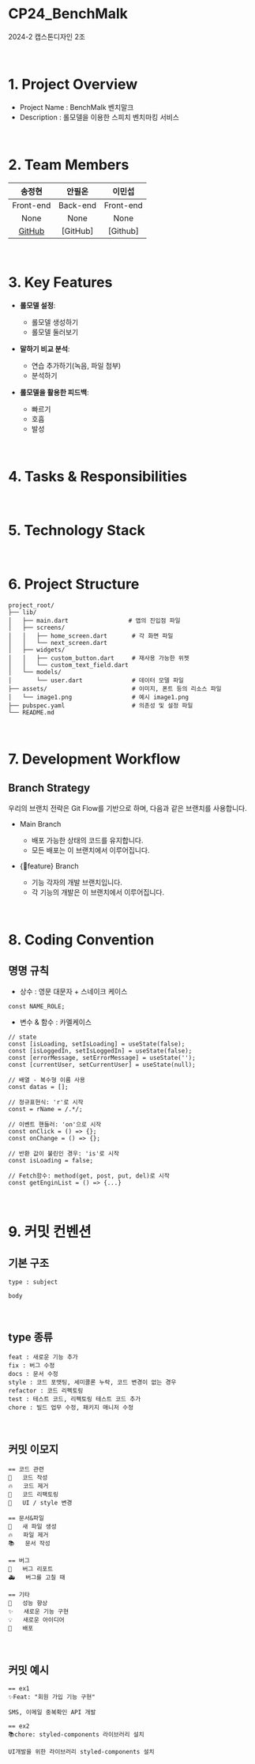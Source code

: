 # CP24_BenchMalk
2024-2 캡스톤디자인 2조

<br/>

# 1. Project Overview
- Project Name : BenchMalk 벤치말크
- Description : 롤모델을 이용한 스피치 벤치마킹 서비스

<br/>

# 2. Team Members
| 송정현 | 안필온 | 이민섭 |
|:-----:|:-----:|:----:|
| Front-end | Back-end | Front-end |
|  None  |   None  |  None  |
|  [GitHub](https://github.com/katie424)   |   [GitHub]| [Github]  |

<br/>

# 3. Key Features
- **롤모델 설정**:
  - 롤모델 생성하기
  - 롤모델 둘러보기

- **말하기 비교 분석**:
  - 연습 추가하기(녹음, 파일 첨부)
  - 분석하기

- **롤모델을 활용한 피드백**:
  - 빠르기
  - 호흡
  - 발성
<br/>

# 4. Tasks & Responsibilities
<br/>

# 5. Technology Stack
<br/>

# 6. Project Structure
```plaintext
project_root/
├── lib/
│   ├── main.dart                 # 앱의 진입점 파일
│   ├── screens/
│   │   ├── home_screen.dart       # 각 화면 파일
│   │   └── next_screen.dart
│   ├── widgets/
│   │   ├── custom_button.dart     # 재사용 가능한 위젯
│   │   └── custom_text_field.dart
│   └── models/
│       └── user.dart              # 데이터 모델 파일
├── assets/                        # 이미지, 폰트 등의 리소스 파일
│   └── image1.png                 # 예시 image1.png
├── pubspec.yaml                   # 의존성 및 설정 파일
└── README.md 
```
<br/>

# 7. Development Workflow
## Branch Strategy
우리의 브랜치 전략은 Git Flow를 기반으로 하며, 다음과 같은 브랜치를 사용합니다.

- Main Branch
    - 배포 가능한 상태의 코드를 유지합니다.
    - 모든 배포는 이 브랜치에서 이루어집니다.

- {feature} Branch
    - 기능 각자의 개발 브랜치입니다.
    - 각 기능의 개발은 이 브랜치에서 이루어집니다.
 <br/>

# 8. Coding Convention
## 명명 규칙
* 상수 : 영문 대문자 + 스네이크 케이스
```
const NAME_ROLE;
```
* 변수 & 함수 : 카멜케이스
```
// state
const [isLoading, setIsLoading] = useState(false);
const [isLoggedIn, setIsLoggedIn] = useState(false);
const [errorMessage, setErrorMessage] = useState('');
const [currentUser, setCurrentUser] = useState(null);

// 배열 - 복수형 이름 사용
const datas = [];

// 정규표현식: 'r'로 시작
const = rName = /.*/;

// 이벤트 핸들러: 'on'으로 시작
const onClick = () => {};
const onChange = () => {};

// 반환 값이 불린인 경우: 'is'로 시작
const isLoading = false;

// Fetch함수: method(get, post, put, del)로 시작
const getEnginList = () => {...}
```

<br/>

# 9. 커밋 컨벤션
## 기본 구조
```
type : subject

body 
```
<br/>

## type 종류
```
feat : 새로운 기능 추가
fix : 버그 수정
docs : 문서 수정
style : 코드 포맷팅, 세미콜론 누락, 코드 변경이 없는 경우
refactor : 코드 리펙토링
test : 테스트 코드, 리펙토링 테스트 코드 추가
chore : 빌드 업무 수정, 패키지 매니저 수정
```

<br/>

## 커밋 이모지
```
== 코드 관련
📝	코드 작성
🔥	코드 제거
🔨	코드 리팩토링
💄	UI / style 변경

== 문서&파일
📰	새 파일 생성
🔥	파일 제거
📚	문서 작성

== 버그
🐛	버그 리포트
🚑	버그를 고칠 때

== 기타
🐎	성능 향상
✨	새로운 기능 구현
💡	새로운 아이디어
🚀	배포
```

<br/>

## 커밋 예시
```
== ex1
✨Feat: "회원 가입 기능 구현"

SMS, 이메일 중복확인 API 개발

== ex2
📚chore: styled-components 라이브러리 설치

UI개발을 위한 라이브러리 styled-components 설치
```

<br/>
<br/>
